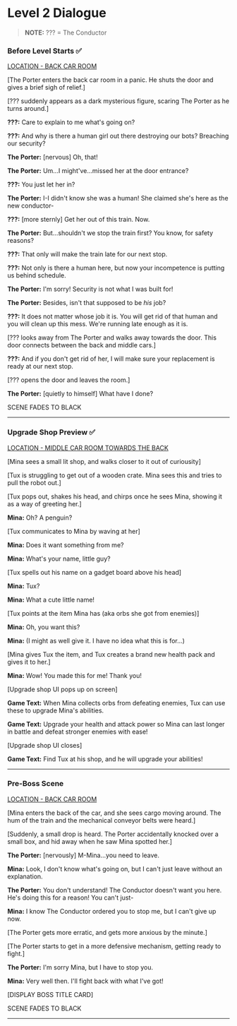 # Level 2 Dialogue

>**NOTE:** ??? = The Conductor

### Before Level Starts :white_check_mark:
<u>LOCATION - BACK CAR ROOM</u>

[The Porter enters the back car room in a panic. He shuts the door and gives a brief sigh of relief.]

[??? suddenly appears as a dark mysterious figure, scaring The Porter as he turns around.]

**???:** Care to explain to me what's going on?

**???:** And why is there a human girl out there destroying our bots? Breaching our security?

**The Porter:** [nervous] Oh, that! 

**The Porter:** Um...I might've...missed her at the door entrance?

**???:** You just let her in?

**The Porter:** I-I didn't know she was a human! She claimed she's here as the new conductor-

**???:** [more sternly] Get her out of this train. Now.

**The Porter:** But...shouldn't we stop the train first? You know, for safety reasons?

**???:** That only will make the train late for our next stop.

**???:** Not only is there a human here, but now your incompetence is putting us behind schedule.

**The Porter:** I'm sorry! Security is not what I was built for!

**The Porter:** Besides, isn't that supposed to be *his* job?

**???:** It does not matter whose job it is. You will get rid of that human and you will clean up this mess. We're running late enough as it is.

[??? looks away from The Porter and walks away towards the door. This door connects between the back and middle cars.]

**???:** And if you don't get rid of her, I will make sure your replacement is ready at our next stop.

[??? opens the door and leaves the room.]

**The Porter:** [quietly to himself] What have I done?

SCENE FADES TO BLACK

---

### Upgrade Shop Preview :white_check_mark:
<u>LOCATION - MIDDLE CAR ROOM TOWARDS THE BACK</u>

[Mina sees a small lit shop, and walks closer to it out of curiousity]

[Tux is struggling to get out of a wooden crate. Mina sees this and tries to pull the robot out.]

[Tux pops out, shakes his head, and chirps once he sees Mina, showing it as a way of greeting her.]

**Mina:** Oh? A penguin?

[Tux communicates to Mina by waving at her]

**Mina:** Does it want something from me?

**Mina:** What's your name, little guy?

[Tux spells out his name on a gadget board above his head]

**Mina:** Tux?

**Mina:** What a cute little name!

[Tux points at the item Mina has (aka orbs she got from enemies)]

**Mina:** Oh, you want this?

**Mina:** (I might as well give it. I have no idea what this is for...)

[Mina gives Tux the item, and Tux creates a brand new health pack and gives it to her.]

**Mina:** Wow! You made this for me! Thank you!

[Upgrade shop UI pops up on screen]

**Game Text:** When Mina collects orbs from defeating enemies, Tux can use these to upgrade Mina's abilities.

**Game Text:** Upgrade your health and attack power so Mina can last longer in battle and defeat stronger enemies with ease!

[Upgrade shop UI closes]

**Game Text:** Find Tux at his shop, and he will upgrade your abilities!

---

### Pre-Boss Scene
<u>LOCATION - BACK CAR ROOM</u>

[Mina enters the back of the car, and she sees cargo moving around. The hum of the train and the mechanical conveyor belts were heard.]

[Suddenly, a small drop is heard. The Porter accidentally knocked over a small box, and hid away when he saw Mina spotted her.]

**The Porter:** [nervously] M-Mina...you need to leave.

**Mina:** Look, I don't know what's going on, but I can't just leave without an explanation.

**The Porter:** You don't understand! The Conductor doesn't want you here. He's doing this for a reason! You can't just-

**Mina:** I know The Conductor ordered you to stop me, but I can't give up now.

[The Porter gets more erratic, and gets more anxious by the minute.]

[The Porter starts to get in a more defensive mechanism, getting ready to fight.]

**The Porter:** I'm sorry Mina, but I have to stop you.

**Mina:** Very well then. I'll fight back with what I've got!

[DISPLAY BOSS TITLE CARD]

SCENE FADES TO BLACK

---


